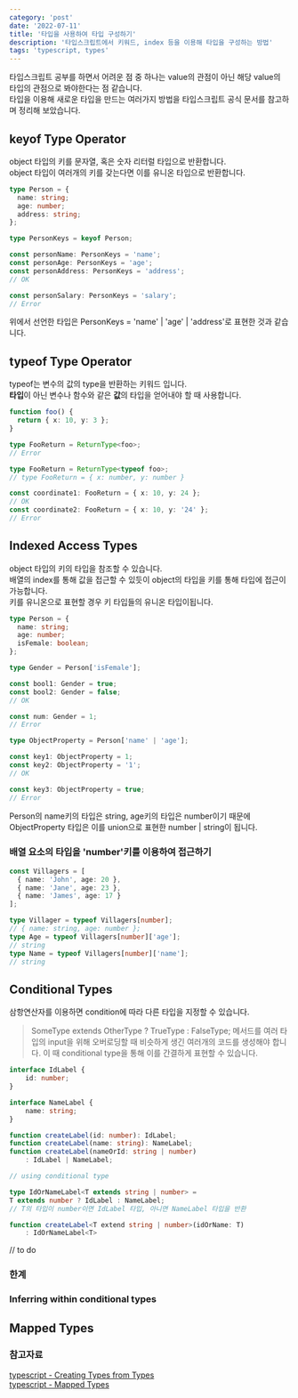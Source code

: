 ```yaml
---
category: 'post'
date: '2022-07-11'
title: '타입을 사용하여 타입 구성하기'
description: '타입스크립트에서 키워드, index 등을 이용해 타입을 구성하는 방법'
tags: 'typescript, types'
---
```


타입스크립트 공부를 하면서 어려운 점 중 하나는 value의 관점이 아닌 해당 value의 타입의 관점으로 봐야한다는 점 같습니다.<br>
타입을 이용해 새로운 타입을 만드는 여러가지 방법을 타입스크립트 공식 문서를 참고하며 정리해 보았습니다.<br>

## keyof Type Operator

object 타입의 키를 문자열, 혹은 숫자 리터럴 타입으로 반환합니다.<br>
object 타입이 여러개의 키를 갖는다면 이를 유니온 타입으로 반환합니다.<br>

```typescript
type Person = {
  name: string;
  age: number;
  address: string;
};

type PersonKeys = keyof Person;

const personName: PersonKeys = 'name';
const personAge: PersonKeys = 'age';
const personAddress: PersonKeys = 'address';
// OK

const personSalary: PersonKeys = 'salary';
// Error
```

위에서 선언한 타입은 PersonKeys = 'name' | 'age' | 'address'로 표현한 것과 같습니다.

## typeof Type Operator

typeof는 변수의 값의 type을 반환하는 키워드 입니다.<br>
**타입**이 아닌 변수나 함수와 같은 **값**의 타입을 얻어내야 할 때 사용합니다.<br>

```typescript
function foo() {
  return { x: 10, y: 3 };
}

type FooReturn = ReturnType<foo>;
// Error

type FooReturn = ReturnType<typeof foo>;
// type FooReturn = { x: number, y: number }

const coordinate1: FooReturn = { x: 10, y: 24 };
// OK
const coordinate2: FooReturn = { x: 10, y: '24' };
// Error
```

## Indexed Access Types

object 타입의 키의 타입을 참조할 수 있습니다.<br>
배열의 index를 통해 값을 접근할 수 있듯이 object의 타입을 키를 통해 타입에 접근이 가능합니다.<br>
키를 유니온으로 표현할 경우 키 타입들의 유니온 타입이됩니다.<br>

```typescript
type Person = {
  name: string;
  age: number;
  isFemale: boolean;
};

type Gender = Person['isFemale'];

const bool1: Gender = true;
const bool2: Gender = false;
// OK

const num: Gender = 1;
// Error

type ObjectProperty = Person['name' | 'age'];

const key1: ObjectProperty = 1;
const key2: ObjectProperty = '1';
// OK

const key3: ObjectProperty = true;
// Error
```

Person의 name키의 타입은 string, age키의 타입은 number이기 때문에 ObjectProperty 타입은 이를 union으로 표현한 number | string이 됩니다.<br>

### 배열 요소의 타입을 'number'키를 이용하여 접근하기

```typescript
const Villagers = [
  { name: 'John', age: 20 },
  { name: 'Jane', age: 23 },
  { name: 'James', age: 17 }
];

type Villager = typeof Villagers[number];
// { name: string, age: number };
type Age = typeof Villagers[number]['age'];
// string
type Name = typeof Villagers[number]['name'];
// string
```

## Conditional Types

삼항연산자를 이용하면 condition에 따라 다른 타입을 지정할 수 있습니다.<br>

> SomeType extends OtherType ? TrueType : FalseType;
> 메서드를 여러 타입의 input을 위해 오버로딩할 때 비슷하게 생긴 여러개의 코드를 생성해야 합니다. 이 때 conditional type을 통해 이를 간결하게 표현할 수 있습니다.<br>

```typescript
interface IdLabel {
	id: number;
}

interface NameLabel {
	name: string;
}

function createLabel(id: number): IdLabel;
function createLabel(name: string): NameLabel;
function createLabel(nameOrId: string | number)
	: IdLabel | NameLabel;

// using conditional type

type IdOrNameLabel<T extends string | number> =
T extends number ? IdLabel : NameLabel;
// T의 타입이 number이면 IdLabel 타입, 아니면 NameLabel 타입을 반환

function createLabel<T extend string | number>(idOrName: T)
	: IdOrNameLabel<T>
```

// to do

### 한계

### Inferring within conditional types

## Mapped Types

### 참고자료

[typescript - Creating Types from Types](https://www.typescriptlang.org/docs/handbook/2/types-from-types.html)<br>
[typescript - Mapped Types](https://www.typescriptlang.org/docs/handbook/2/mapped-types.html)<br>
